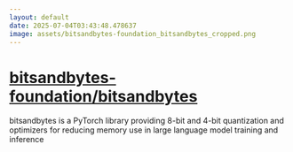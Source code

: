 ```yaml
---
layout: default
date: 2025-07-04T03:43:48.478637
image: assets/bitsandbytes-foundation_bitsandbytes_cropped.png
---
```


# [bitsandbytes-foundation/bitsandbytes](https://github.com/bitsandbytes-foundation/bitsandbytes)

bitsandbytes is a PyTorch library providing 8-bit and 4-bit quantization and optimizers for reducing memory use in large language model training and inference
